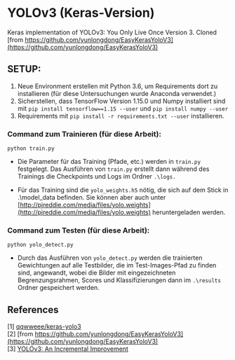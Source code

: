 # YOLOv3 (Keras-Version)
Keras implementation of YOLOv3: You Only Live Once Version 3.
Cloned [from https://github.com/yunlongdong/EasyKerasYoloV3](https://github.com/yunlongdong/EasyKerasYoloV3)

## SETUP:

1. Neue Environment erstellen mit Python 3.6, um Requirements dort zu installieren (für diese Untersuchungen wurde Anaconda verwendet.)
2. Sicherstellen, dass TensorFlow Version 1.15.0 und Numpy installiert sind mit ```pip install tensorflow==1.15 --user``` und ```pip install numpy --user```
3. Requirements mit ```pip install -r requirements.txt --user``` installieren.

### Command zum Trainieren (für diese Arbeit):
```python train.py```

- Die Parameter für das Training (Pfade, etc.) werden in ```train.py``` festgelegt. Das Ausführen von ```train.py``` erstellt dann während des Trainings die Checkpoints und Logs im Ordner ```.\logs.```

- Für das Training sind die ```yolo_weights.h5``` nötig, die sich auf dem Stick in .\model_data befinden. Sie können aber auch unter [http://pjreddie.com/media/files/yolo.weights](http://pjreddie.com/media/files/yolo.weights) heruntergeladen werden.

### Command zum Testen (für diese Arbeit):
```python yolo_detect.py```

- Durch das Ausführen von ```yolo_detect.py``` werden die trainierten Gewichtungen auf alle Testbilder, die im Test-Images-Pfad zu finden sind, angewandt, wobei die Bilder mit eingezeichneten Begrenzungsrahmen, Scores und Klassifizierungen dann im ```.\results``` Ordner gespeichert werden.

## References
[1] [qqwweee/keras-yolo3](https://github.com/qqwweee/keras-yolo3) <br>
[2] [from https://github.com/yunlongdong/EasyKerasYoloV3](https://github.com/yunlongdong/EasyKerasYoloV3) <br>
[3] [YOLOv3: An Incremental Improvement](https://arxiv.org/abs/1804.02767) <br>

